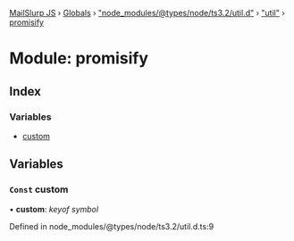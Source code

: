[MailSlurp JS](../README.md) › [Globals](../globals.md) › ["node_modules/@types/node/ts3.2/util.d"](_node_modules__types_node_ts3_2_util_d_.md) › ["util"](_node_modules__types_node_ts3_2_util_d_._util_.md) › [promisify](_node_modules__types_node_ts3_2_util_d_._util_.promisify.md)

# Module: promisify

## Index

### Variables

* [custom](_node_modules__types_node_ts3_2_util_d_._util_.promisify.md#const-custom)

## Variables

### `Const` custom

• **custom**: *keyof symbol*

Defined in node_modules/@types/node/ts3.2/util.d.ts:9
